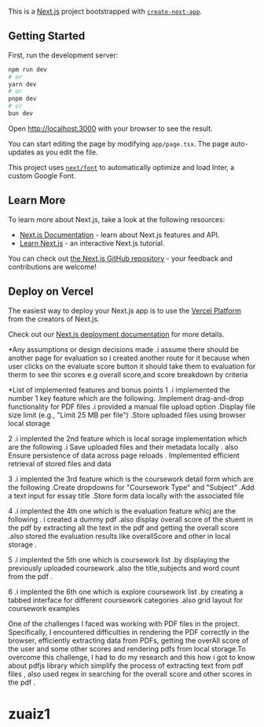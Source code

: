 This is a [Next.js](https://nextjs.org/) project bootstrapped with [`create-next-app`](https://github.com/vercel/next.js/tree/canary/packages/create-next-app).

## Getting Started

First, run the development server:

```bash
npm run dev
# or
yarn dev
# or
pnpm dev
# or
bun dev
```

Open [http://localhost:3000](http://localhost:3000) with your browser to see the result.

You can start editing the page by modifying `app/page.tsx`. The page auto-updates as you edit the file.

This project uses [`next/font`](https://nextjs.org/docs/basic-features/font-optimization) to automatically optimize and load Inter, a custom Google Font.

## Learn More

To learn more about Next.js, take a look at the following resources:

- [Next.js Documentation](https://nextjs.org/docs) - learn about Next.js features and API.
- [Learn Next.js](https://nextjs.org/learn) - an interactive Next.js tutorial.

You can check out [the Next.js GitHub repository](https://github.com/vercel/next.js/) - your feedback and contributions are welcome!

## Deploy on Vercel

The easiest way to deploy your Next.js app is to use the [Vercel Platform](https://vercel.com/new?utm_medium=default-template&filter=next.js&utm_source=create-next-app&utm_campaign=create-next-app-readme) from the creators of Next.js.

Check out our [Next.js deployment documentation](https://nextjs.org/docs/deployment) for more details.


*Any assumptions or design decisions made
.i assume there should be another page for evaluation so i created another route for it because when user  clicks on the evaluate score button it should take them to evaluation  for therm to see thir scores e.g overall score,and score breakdown by criteria


*List of implemented features and bonus points
1
 .i implemented the number 1 key feature which are the following.
.Implement drag-and-drop functionality for PDF files
.i provided a manual file upload option
.Display file size limit (e.g., "Limit 25 MB per file")
.Store uploaded files using browser local storage

2
.i implented the 2nd feature which is local sorage implementation which are the following
.i Save uploaded files and their metadata locally
. also Ensure persistence of data across page reloads
. Implemented efficient retrieval of stored files and data 

3
.i implented the 3rd feature which is the coursework detail form which are the following
.Create dropdowns for "Coursework Type" and "Subject"
.Add a text input for essay title
.Store form data locally with the associated file

4
.i implented the 4th one  which is the evaluation feature whicj are the following
. i created a dummy pdf 
.also display overall score of the stuent in the pdf by extracting all the text in the pdf and getting the overall score
.also stored the evaluation results like overallScore and other in local storage
.

5
.i implented the 5th one  which is coursework list 
.by displaying the previously uploaded coursework
.also the title,subjects and word count from the pdf
.

6
.i implented the 6th one  which is explore coursework list 
.by creating a tabbed interface for different coursework categories
.also grid layout for coursework examples



One of the challenges I faced was working with PDF files in the project. Specifically, I encountered difficulties in  rendering the PDF correctly in the browser,  efficiently extracting data from PDFs, getting the overAll score of the user and some other scores and rendering pdfs from local storage.To overcome this challenge, I had to do my research and this how i got to know about pdfjs library which simplify the process of extracting text from pdf files , also used regex in searching for the overall score and other scores in the pdf . 








# zuaiz1
